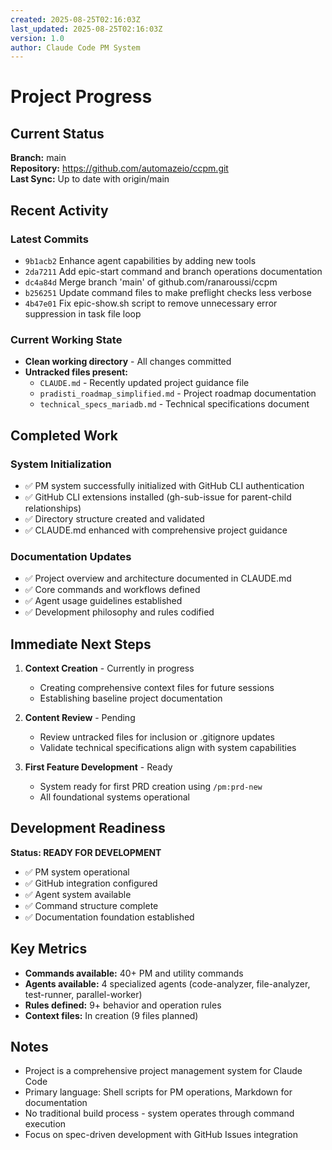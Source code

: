 ```yaml
---
created: 2025-08-25T02:16:03Z
last_updated: 2025-08-25T02:16:03Z
version: 1.0
author: Claude Code PM System
---
```


# Project Progress

## Current Status

**Branch:** main  
**Repository:** https://github.com/automazeio/ccpm.git  
**Last Sync:** Up to date with origin/main

## Recent Activity

### Latest Commits
- `9b1acb2` Enhance agent capabilities by adding new tools
- `2da7211` Add epic-start command and branch operations documentation  
- `dc4a84d` Merge branch 'main' of github.com/ranaroussi/ccpm
- `b256251` Update command files to make preflight checks less verbose
- `4b47e01` Fix epic-show.sh script to remove unnecessary error suppression in task file loop

### Current Working State
- **Clean working directory** - All changes committed
- **Untracked files present:**
  - `CLAUDE.md` - Recently updated project guidance file
  - `pradisti_roadmap_simplified.md` - Project roadmap documentation
  - `technical_specs_mariadb.md` - Technical specifications document

## Completed Work

### System Initialization
- ✅ PM system successfully initialized with GitHub CLI authentication
- ✅ GitHub CLI extensions installed (gh-sub-issue for parent-child relationships)  
- ✅ Directory structure created and validated
- ✅ CLAUDE.md enhanced with comprehensive project guidance

### Documentation Updates
- ✅ Project overview and architecture documented in CLAUDE.md
- ✅ Core commands and workflows defined
- ✅ Agent usage guidelines established
- ✅ Development philosophy and rules codified

## Immediate Next Steps

1. **Context Creation** - Currently in progress
   - Creating comprehensive context files for future sessions
   - Establishing baseline project documentation

2. **Content Review** - Pending
   - Review untracked files for inclusion or .gitignore updates
   - Validate technical specifications align with system capabilities

3. **First Feature Development** - Ready
   - System ready for first PRD creation using `/pm:prd-new`
   - All foundational systems operational

## Development Readiness

**Status: READY FOR DEVELOPMENT**

- ✅ PM system operational  
- ✅ GitHub integration configured
- ✅ Agent system available
- ✅ Command structure complete
- ✅ Documentation foundation established

## Key Metrics

- **Commands available:** 40+ PM and utility commands
- **Agents available:** 4 specialized agents (code-analyzer, file-analyzer, test-runner, parallel-worker)
- **Rules defined:** 9+ behavior and operation rules
- **Context files:** In creation (9 files planned)

## Notes

- Project is a comprehensive project management system for Claude Code
- Primary language: Shell scripts for PM operations, Markdown for documentation  
- No traditional build process - system operates through command execution
- Focus on spec-driven development with GitHub Issues integration